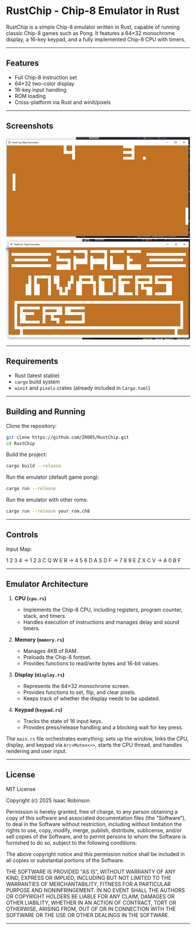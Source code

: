 # RustChip - Chip-8 Emulator in Rust

RustChip is a simple Chip-8 emulator written in Rust, capable of running classic Chip-8 games such as Pong. It features a 64×32 monochrome display, a 16-key keypad, and a fully implemented Chip-8 CPU with timers.

---

## Features

- Full Chip-8 instruction set
- 64×32 two-color display
- 16-key input handling
- ROM loading
- Cross-platform via Rust and winit/pixels

---

## Screenshots

<img src="images/pong.JPG" alt="Main Pong game screen showing ball and paddles" width="640">

<img src="images/invaders.JPG" alt="Invaders start screen" width="640">

---

## Requirements

- Rust (latest stable)
- `cargo` build system
- `winit` and `pixels` crates (already included in `Cargo.toml`)

---

## Building and Running

Clone the repository:

```bash
git clone https://github.com/IRO05/RustChip.git
cd RustChip
```

Build the project:

```bash
cargo build --release
```

Run the emulator (default game pong):

```bash
cargo run --release
```

Run the emulator with other roms:

```bash
cargo run --release your_rom.ch8
```

---

## Controls

Input Map:

1 2 3 4  -> 1 2 3 C
Q W E R  -> 4 5 6 D
A S D F  -> 7 8 9 E
Z X C V  -> A 0 B F

---

## Emulator Architecture

1. **CPU (`cpu.rs`)**
   - Implements the Chip-8 CPU, including registers, program counter, stack, and timers.
   - Handles execution of instructions and manages delay and sound timers.

2. **Memory (`memory.rs`)**
   - Manages 4KB of RAM.
   - Preloads the Chip-8 fontset.
   - Provides functions to read/write bytes and 16-bit values.

3. **Display (`display.rs`)**
   - Represents the 64×32 monochrome screen.
   - Provides functions to set, flip, and clear pixels.
   - Keeps track of whether the display needs to be updated.

4. **Keypad (`keypad.rs`)**
   - Tracks the state of 16 input keys.
   - Provides press/release handling and a blocking wait for key press.

The `main.rs` file orchestrates everything: sets up the window, links the CPU, display, and keypad via `Arc<Mutex<>>`, starts the CPU thread, and handles rendering and user input.

---

## License

MIT License

Copyright (c) 2025 Isaac Robinson

Permission is hereby granted, free of charge, to any person obtaining a copy
of this software and associated documentation files (the "Software"), to deal
in the Software without restriction, including without limitation the rights
to use, copy, modify, merge, publish, distribute, sublicense, and/or sell
copies of the Software, and to permit persons to whom the Software is
furnished to do so, subject to the following conditions:

The above copyright notice and this permission notice shall be included in all
copies or substantial portions of the Software.

THE SOFTWARE IS PROVIDED "AS IS", WITHOUT WARRANTY OF ANY KIND, EXPRESS OR
IMPLIED, INCLUDING BUT NOT LIMITED TO THE WARRANTIES OF MERCHANTABILITY,
FITNESS FOR A PARTICULAR PURPOSE AND NONINFRINGEMENT. IN NO EVENT SHALL THE
AUTHORS OR COPYRIGHT HOLDERS BE LIABLE FOR ANY CLAIM, DAMAGES OR OTHER
LIABILITY, WHETHER IN AN ACTION OF CONTRACT, TORT OR OTHERWISE, ARISING FROM,
OUT OF OR IN CONNECTION WITH THE SOFTWARE OR THE USE OR OTHER DEALINGS IN THE
SOFTWARE.

---
